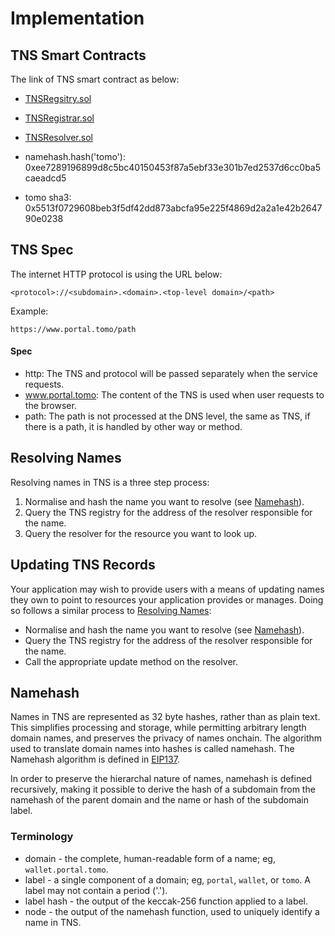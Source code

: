 # Implementation

## TNS Smart Contracts

The link of TNS smart contract as below:
- [TNSRegsitry.sol](../TNS/TNSRegistry.sol)
- [TNSRegistrar.sol](../TNS/TNSRegistrar.sol)
- [TNSResolver.sol](../TNS/TNSResolver.sol)

- namehash.hash('tomo'): 0xee7289196899d8c5bc40150453f87a5ebf33e301b7ed2537d6cc0ba5caeadcd5
- tomo sha3: 0x5513f0729608beb3f5df42dd873abcfa95e225f4869d2a2a1e42b264790e0238

## TNS Spec

The internet HTTP protocol is using the URL below:

```
<protocol>://<subdomain>.<domain>.<top-level domain>/<path>
```

Example:
```
https://www.portal.tomo/path
```

#### Spec
- http: The TNS and protocol will be passed separately when the service requests.
- www.portal.tomo: The content of the TNS is used when user requests to the browser.
- path: The path is not processed at the DNS level, the same as TNS, if there is a path, it is handled by other way or method.

## Resolving Names
Resolving names in TNS is a three step process:
1. Normalise and hash the name you want to resolve (see [Namehash](#namehash)).
2. Query the TNS registry for the address of the resolver responsible for the name.
3. Query the resolver for the resource you want to look up.

## Updating TNS Records
Your application may wish to provide users with a means of updating names they own to point to resources your application provides or manages. Doing so follows a similar process to [Resolving Names](#resolving-names):

- Normalise and hash the name you want to resolve (see [Namehash](#namehash)).
- Query the TNS registry for the address of the resolver responsible for the name.
- Call the appropriate update method on the resolver.

## Namehash
Names in TNS are represented as 32 byte hashes, rather than as plain text. This simplifies processing and storage, while permitting arbitrary length domain names, and preserves the privacy of names onchain. The algorithm used to translate domain names into hashes is called namehash. The Namehash algorithm is defined in [EIP137](https://github.com/ethereum/EIPs/blob/master/EIPS/eip-137.md).

In order to preserve the hierarchal nature of names, namehash is defined recursively, making it possible to derive the hash of a subdomain from the namehash of the parent domain and the name or hash of the subdomain label.

### Terminology
- domain - the complete, human-readable form of a name; eg, `wallet.portal.tomo`.
- label - a single component of a domain; eg, `portal`, `wallet`, or `tomo`. A label may not contain a period ('.').
- label hash - the output of the keccak-256 function applied to a label.
- node - the output of the namehash function, used to uniquely identify a name in TNS.
